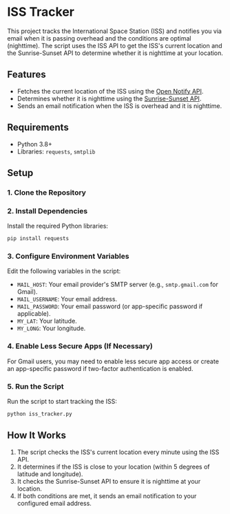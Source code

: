 # ISS Tracker

This project tracks the International Space Station (ISS) and notifies you via email when it is passing overhead and the conditions are optimal (nighttime). The script uses the ISS API to get the ISS's current location and the Sunrise-Sunset API to determine whether it is nighttime at your location.

## Features
- Fetches the current location of the ISS using the [Open Notify API](http://open-notify.org/).
- Determines whether it is nighttime using the [Sunrise-Sunset API](https://sunrise-sunset.org/api).
- Sends an email notification when the ISS is overhead and it is nighttime.

## Requirements
- Python 3.8+
- Libraries: `requests`, `smtplib`

## Setup

### 1. Clone the Repository

### 2. Install Dependencies
Install the required Python libraries:
```bash
pip install requests
```

### 3. Configure Environment Variables
Edit the following variables in the script:

- `MAIL_HOST`: Your email provider's SMTP server (e.g., `smtp.gmail.com` for Gmail).
- `MAIL_USERNAME`: Your email address.
- `MAIL_PASSWORD`: Your email password (or app-specific password if applicable).
- `MY_LAT`: Your latitude.
- `MY_LONG`: Your longitude.

### 4. Enable Less Secure Apps (If Necessary)
For Gmail users, you may need to enable less secure app access or create an app-specific password if two-factor authentication is enabled.

### 5. Run the Script
Run the script to start tracking the ISS:
```bash
python iss_tracker.py
```

## How It Works
1. The script checks the ISS's current location every minute using the ISS API.
2. It determines if the ISS is close to your location (within 5 degrees of latitude and longitude).
3. It checks the Sunrise-Sunset API to ensure it is nighttime at your location.
4. If both conditions are met, it sends an email notification to your configured email address.
